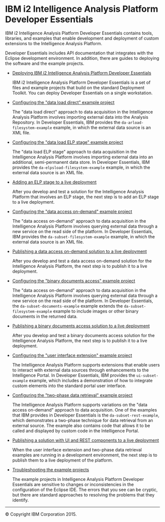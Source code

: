 IBM i2 Intelligence Analysis Platform Developer Essentials
==========================================================

IBM i2 Intelligence Analysis Platform Developer Essentials contains tools, libraries, and examples that enable development and deployment of custom extensions to the Intelligence Analysis Platform.

Developer Essentials includes API documentation that integrates with the Eclipse development environment. In addition, there are guides to deploying the software and the example projects.

-   [Deploying IBM i2 Intelligence Analysis Platform Developer Essentials](developer_essentials_deploying.md)

     IBM i2 Intelligence Analysis Platform Developer Essentials is a set of files and example projects that build on the standard Deployment Toolkit. You can deploy Developer Essentials on a single workstation.
-   [Configuring the "data load direct" example project](developer_essentials_example_dld.md)

     The "data load direct" approach to data acquisition in the Intelligence Analysis Platform involves importing external data into the Analysis Repository. In Developer Essentials, IBM provides the `da-arload-filesystem-example` example, in which the external data source is an XML file.
-   [Configuring the "data load ELP stage" example project](developer_essentials_example_delps.md)

     The "data load ELP stage" approach to data acquisition in the Intelligence Analysis Platform involves importing external data into an additional, semi-permanent data store. In Developer Essentials, IBM provides the `da-elpsload-filesystem-example` example, in which the external data source is an XML file.
-   [Adding an ELP stage to a live deployment](developer_essentials_deploying_delps.md)

     After you develop and test a solution for the Intelligence Analysis Platform that involves an ELP stage, the next step is to add an ELP stage to a live deployment.
-   [Configuring the "data access on-demand" example project](developer_essentials_example_daod.md)

     The "data access on-demand" approach to data acquisition in the Intelligence Analysis Platform involves querying external data through a new service on the read side of the platform. In Developer Essentials, IBM provides the `da-subset-filesystem-example` example, in which the external data source is an XML file.
-   [Publishing a data access on-demand solution to a live deployment](developer_essentials_going_live.md)

     After you develop and test a data access on-demand solution for the Intelligence Analysis Platform, the next step is to publish it to a live deployment.
-   [Configuring the "binary documents access" example project](developer_essentials_example_documents.md)

     The "data access on-demand" approach to data acquisition in the Intelligence Analysis Platform involves querying external data through a new service on the read side of the platform. In Developer Essentials, the `da-subset-documents-example` example extends the `da-subset-filesystem-example` example to include images or other binary documents in the returned data.
-   [Publishing a binary documents access solution to a live deployment](developer_essentials_documents_going_live.md)

     After you develop and test a binary documents access solution for the Intelligence Analysis Platform, the next step is to publish it to a live deployment.
-   [Configuring the "user interface extension" example project](developer_essentials_example_ui.md)

     The Intelligence Analysis Platform supports extensions that enable users to interact with external data sources through enhancements to the Intelligence Portal. In Developer Essentials, IBM provides the `ui-subset-example` example, which includes a demonstration of how to integrate custom elements into the standard portal user interface.
-   [Configuring the "two-phase data retrieval" example project](developer_essentials_example_rest.md)

     The Intelligence Analysis Platform supports variations on the "data access on-demand" approach to data acquisition. One of the examples that IBM provides in Developer Essentials is the `da-subset-rest-example`, which demonstrates a two-phase technique for data retrieval from an external source. The example also contains code that allows it to be called and displayed by custom code in the Intelligence Portal.
-   [Publishing a solution with UI and REST components to a live deployment](developer_essentials_deploying_uirest.md)

     When the user interface extension and two-phase data retrieval examples are running in a development environment, the next step is to publish them to a live deployment of the platform.
-   [Troubleshooting the example projects](developer_essentials_troubleshooting.md)

     The example projects in Intelligence Analysis Platform Developer Essentials are sensitive to changes or inconsistencies in the configuration of the Eclipse IDE. The errors that you see can be cryptic, but there are standard approaches to resolving the problems that they identify.

* * * * *

© Copyright IBM Corporation 2015.


